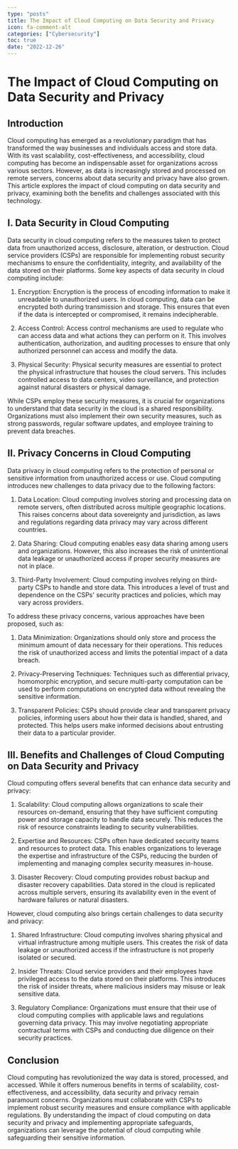 ```yaml
---
type: "posts"
title: The Impact of Cloud Computing on Data Security and Privacy
icon: fa-comment-alt
categories: ["Cybersecurity"]
toc: true
date: "2022-12-26"
---
```




# The Impact of Cloud Computing on Data Security and Privacy

## Introduction

Cloud computing has emerged as a revolutionary paradigm that has transformed the way businesses and individuals access and store data. With its vast scalability, cost-effectiveness, and accessibility, cloud computing has become an indispensable asset for organizations across various sectors. However, as data is increasingly stored and processed on remote servers, concerns about data security and privacy have also grown. This article explores the impact of cloud computing on data security and privacy, examining both the benefits and challenges associated with this technology.

## I. Data Security in Cloud Computing

Data security in cloud computing refers to the measures taken to protect data from unauthorized access, disclosure, alteration, or destruction. Cloud service providers (CSPs) are responsible for implementing robust security mechanisms to ensure the confidentiality, integrity, and availability of the data stored on their platforms. Some key aspects of data security in cloud computing include:

1. Encryption: Encryption is the process of encoding information to make it unreadable to unauthorized users. In cloud computing, data can be encrypted both during transmission and storage. This ensures that even if the data is intercepted or compromised, it remains indecipherable.

2. Access Control: Access control mechanisms are used to regulate who can access data and what actions they can perform on it. This involves authentication, authorization, and auditing processes to ensure that only authorized personnel can access and modify the data.

3. Physical Security: Physical security measures are essential to protect the physical infrastructure that houses the cloud servers. This includes controlled access to data centers, video surveillance, and protection against natural disasters or physical damage.

While CSPs employ these security measures, it is crucial for organizations to understand that data security in the cloud is a shared responsibility. Organizations must also implement their own security measures, such as strong passwords, regular software updates, and employee training to prevent data breaches.

## II. Privacy Concerns in Cloud Computing

Data privacy in cloud computing refers to the protection of personal or sensitive information from unauthorized access or use. Cloud computing introduces new challenges to data privacy due to the following factors:

1. Data Location: Cloud computing involves storing and processing data on remote servers, often distributed across multiple geographic locations. This raises concerns about data sovereignty and jurisdiction, as laws and regulations regarding data privacy may vary across different countries.

2. Data Sharing: Cloud computing enables easy data sharing among users and organizations. However, this also increases the risk of unintentional data leakage or unauthorized access if proper security measures are not in place.

3. Third-Party Involvement: Cloud computing involves relying on third-party CSPs to handle and store data. This introduces a level of trust and dependence on the CSPs' security practices and policies, which may vary across providers.

To address these privacy concerns, various approaches have been proposed, such as:

1. Data Minimization: Organizations should only store and process the minimum amount of data necessary for their operations. This reduces the risk of unauthorized access and limits the potential impact of a data breach.

2. Privacy-Preserving Techniques: Techniques such as differential privacy, homomorphic encryption, and secure multi-party computation can be used to perform computations on encrypted data without revealing the sensitive information.

3. Transparent Policies: CSPs should provide clear and transparent privacy policies, informing users about how their data is handled, shared, and protected. This helps users make informed decisions about entrusting their data to a particular provider.

## III. Benefits and Challenges of Cloud Computing on Data Security and Privacy

Cloud computing offers several benefits that can enhance data security and privacy:

1. Scalability: Cloud computing allows organizations to scale their resources on-demand, ensuring that they have sufficient computing power and storage capacity to handle data securely. This reduces the risk of resource constraints leading to security vulnerabilities.

2. Expertise and Resources: CSPs often have dedicated security teams and resources to protect data. This enables organizations to leverage the expertise and infrastructure of the CSPs, reducing the burden of implementing and managing complex security measures in-house.

3. Disaster Recovery: Cloud computing provides robust backup and disaster recovery capabilities. Data stored in the cloud is replicated across multiple servers, ensuring its availability even in the event of hardware failures or natural disasters.

However, cloud computing also brings certain challenges to data security and privacy:

1. Shared Infrastructure: Cloud computing involves sharing physical and virtual infrastructure among multiple users. This creates the risk of data leakage or unauthorized access if the infrastructure is not properly isolated or secured.

2. Insider Threats: Cloud service providers and their employees have privileged access to the data stored on their platforms. This introduces the risk of insider threats, where malicious insiders may misuse or leak sensitive data.

3. Regulatory Compliance: Organizations must ensure that their use of cloud computing complies with applicable laws and regulations governing data privacy. This may involve negotiating appropriate contractual terms with CSPs and conducting due diligence on their security practices.

## Conclusion

Cloud computing has revolutionized the way data is stored, processed, and accessed. While it offers numerous benefits in terms of scalability, cost-effectiveness, and accessibility, data security and privacy remain paramount concerns. Organizations must collaborate with CSPs to implement robust security measures and ensure compliance with applicable regulations. By understanding the impact of cloud computing on data security and privacy and implementing appropriate safeguards, organizations can leverage the potential of cloud computing while safeguarding their sensitive information.